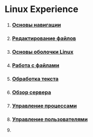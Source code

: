 # Linux Experience

1. ### [Основы навигации](Основы_навигации.md)
2. ### [Редактирование файлов](Редактирование_файлов.md)
3. ### [Основы оболочки Linux](Основы_оболочки_Linux.md)
4. ### [Работа с файлами](Работа_с_файлами.md)
5. ### [Обработка текста](Обработка_текста.md)
6. ### [Обзор сервера](Обзор_сервера.md)
7. ### [Управление процессами](Управление_процессами.md)
8. ### [Управление пользователями](Управление_пользователями.md)
9. 





